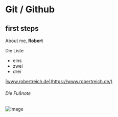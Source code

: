 # Git / Github
## first steps 

About me, **Robert**

Die Liste
- eins
- zwei
- drei

[www.robertreich.de](https://www.robertreich.de/)

###### Die Fußnote
![image](https://myoctocat.com/assets/images/base-octocat.svg)

